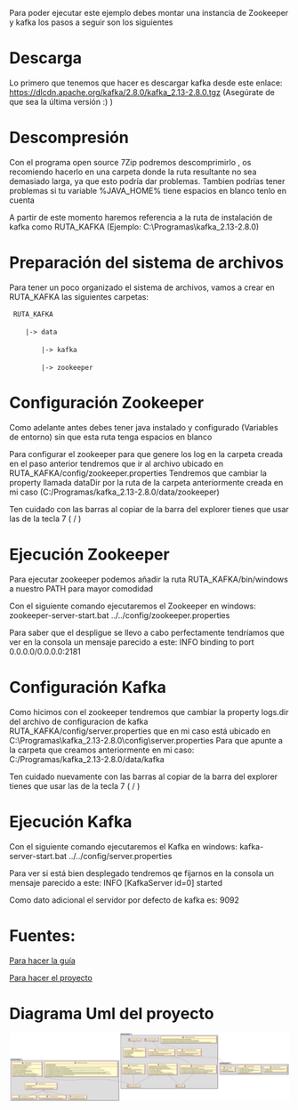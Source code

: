 Para poder ejecutar este ejemplo debes montar una instancia de Zookeeper y kafka los pasos a seguir son los siguientes

# Descarga
Lo primero que tenemos que hacer es descargar kafka desde este enlace: https://dlcdn.apache.org/kafka/2.8.0/kafka_2.13-2.8.0.tgz (Asegúrate de que sea la última versión :) )

# Descompresión
Con el programa open source 7Zip podremos descomprimirlo , os recomiendo hacerlo en una carpeta donde la ruta resultante no sea demasiado larga, ya que esto podría dar problemas. Tambien podrías tener problemas si tu variable %JAVA_HOME% tiene espacios en blanco tenlo en cuenta

A partir de este momento haremos referencia a la ruta de instalación de kafka como RUTA_KAFKA (Ejemplo: C:\Programas\kafka_2.13-2.8.0)

# Preparación del sistema de archivos
Para tener un poco organizado el sistema de archivos, vamos a crear en RUTA_KAFKA las siguientes carpetas:

	 RUTA_KAFKA

		|-> data
	
			|-> kafka
		
			|-> zookeeper

# Configuración Zookeeper
Como adelante antes debes tener java instalado y configurado (Variables de entorno) sin que esta ruta tenga espacios en blanco

Para configurar el zookeeper para que genere los log en la carpeta creada en el paso anterior tendremos que ir al archivo ubicado en RUTA_KAFKA/config/zookeeper.properties
Tendremos que cambiar la property llamada dataDir por la ruta de la carpeta anteriormente creada en mi caso (C:/Programas/kafka_2.13-2.8.0/data/zookeeper)

Ten cuidado con las barras al copiar de la barra del explorer tienes que usar las de la tecla 7 ( / )

# Ejecución Zookeeper
Para ejecutar zookeeper podemos añadir la ruta RUTA_KAFKA/bin/windows a nuestro PATH para mayor comodidad

Con el siguiente comando ejecutaremos el Zookeeper en windows: zookeeper-server-start.bat ../../config/zookeeper.properties

Para saber que el despligue se llevo a cabo perfectamente tendríamos que ver en la consola un mensaje parecido a este: INFO binding to port 0.0.0.0/0.0.0.0:2181

# Configuración Kafka
Como hicimos con el zookeeper tendremos que cambiar la property logs.dir del archivo de configuracion de kafka RUTA_KAFKA/config/server.properties que en mi caso está ubicado en C:\Programas\kafka_2.13-2.8.0\config\server.properties
Para que apunte a la carpeta que creamos anteriormente en mi caso: C:/Programas/kafka_2.13-2.8.0/data/kafka

Ten cuidado nuevamente con las barras al copiar de la barra del explorer tienes que usar las de la tecla 7 ( / )

# Ejecución Kafka
Con el siguiente comando ejecutaremos el Kafka en windows: kafka-server-start.bat ../../config/server.properties

Para ver si está bien desplegado tendremos qe fijarnos en la consola un mensaje parecido a este: INFO [KafkaServer id=0] started

Como dato adicional el servidor por defecto de kafka es: 9092

# Fuentes:

[Para hacer la guía](https://jd-bots.com/2021/08/14/start-zookeeper-and-kafka-in-windows-os/)

[Para hacer el proyecto](https://www.baeldung.com/spring-kafka)

# Diagrama Uml del proyecto

![alt text](https://github.com/MaQuiNa1995/KafkaExample/blob/master/DiagramaUml.svg?raw=true)
